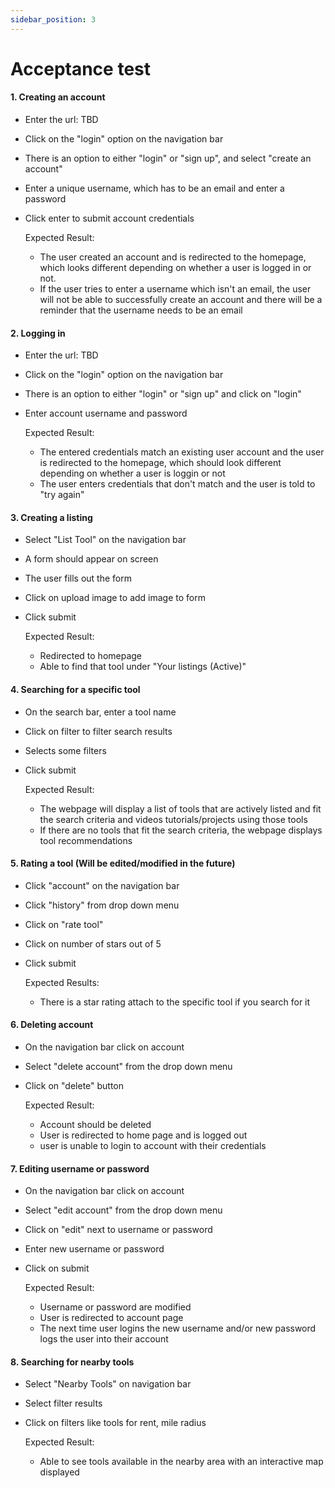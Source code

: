 ```yaml
---
sidebar_position: 3
---
```

# Acceptance test


#### 1. Creating an account
- Enter the url: TBD
- Click on the "login" option on the navigation bar
- There is an option to either "login" or "sign up", and select "create an account"
- Enter a unique username, which has to be an email and enter a password
- Click enter to submit account credentials

    Expected Result: 
    - The user created an account and is redirected to the homepage, which looks different depending on whether a user is logged in or not.
    - If the user tries to enter a username which isn't an email, the user will not be able to successfully create an account and there will be a reminder that the username needs to be an email

#### 2. Logging in
- Enter the url: TBD
- Click on the "login" option on the navigation bar
- There is an option to either "login" or "sign up" and click on "login"
- Enter account username and password

    Expected Result: 
    - The entered credentials match an existing user account and the user is redirected to the homepage, which should look different depending on whether a user is loggin or not
    - The user enters credentials that don't match and the user is told to "try again"

#### 3. Creating a listing
- Select "List Tool" on the navigation bar
- A form should appear on screen
- The user fills out the form 
- Click on upload image to add image to form
- Click submit

    Expected Result:
    - Redirected to homepage
    - Able to find that tool under "Your listings (Active)" 

#### 4. Searching for a specific tool
- On the search bar, enter a tool name
- Click on filter to filter search results
- Selects some filters 
- Click submit

    Expected Result:
    - The webpage will display a list of tools that are actively listed and fit the search criteria and videos tutorials/projects using those tools
    - If there are no tools that fit the search criteria, the webpage displays tool recommendations

#### 5. Rating a tool (Will be edited/modified in the future)
- Click "account" on the navigation bar
- Click "history" from drop down menu
- Click on "rate tool"
- Click on number of stars out of 5
- Click submit

    Expected Results:
    - There is a star rating attach to the specific tool if you search for it

#### 6. Deleting account
- On the navigation bar click on account
- Select "delete account" from the drop down menu
- Click on "delete" button 

    Expected Result:
    - Account should be deleted
    - User is redirected to home page and is logged out
    - user is unable to login to account with their credentials

#### 7. Editing username or password
- On the navigation bar click on account
- Select "edit account" from the drop down menu
- Click on "edit" next to username or password 
- Enter new username or password
- Click on submit

    Expected Result:
    - Username or password are modified
    - User is redirected to account page 
    - The next time user logins the new username and/or new password logs the user into their account

#### 8. Searching for nearby tools
- Select "Nearby Tools" on navigation bar
- Select filter results
- Click on filters like tools for rent, mile radius

    Expected Result:
    - Able to see tools available in the nearby area with an interactive map displayed



